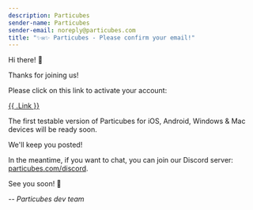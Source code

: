 ```yaml
---
description: Particubes
sender-name: Particubes
sender-email: noreply@particubes.com
title: "✨✉️✨ Particubes - Please confirm your email!"
---
```


Hi there! 👋

Thanks for joining us!

Please click on this link to activate your account:

<a clicktracking=off href="{{ .Link }}">{{ .Link }}</a>

The first testable version of Particubes for iOS, Android, Windows & Mac devices will be ready soon.

We'll keep you posted! 

In the meantime, if you want to chat, you can join our Discord server: <a clicktracking=off href="https://particubes.com/discord">particubes.com/discord</a>.

See you soon! 🙂

*-- Particubes dev team*
